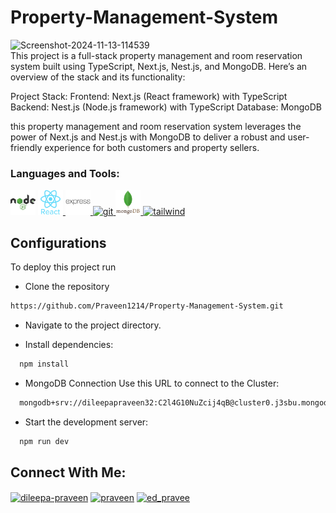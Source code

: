 
# Property-Management-System
<p align="left"> <img src="https://i.ibb.co/CM2ZM0V/Screenshot-2024-11-13-114539.png" alt="Screenshot-2024-11-13-114539" border="0"><br/>
This project is a full-stack property management and room reservation system built using TypeScript, Next.js, Nest.js, and MongoDB. Here’s an overview of the stack and its functionality:

Project Stack:
Frontend: Next.js (React framework) with TypeScript
Backend: Nest.js (Node.js framework) with TypeScript
Database: MongoDB

this property management and room reservation system leverages the power of Next.js and Nest.js with MongoDB to deliver a robust and user-friendly experience for both customers and property sellers.

<h3 align="left">Languages and Tools:</h3>
<p align="left"> <img src="https://raw.githubusercontent.com/devicons/devicon/master/icons/nodejs/nodejs-original-wordmark.svg" alt="nodejs" width="40" height="40"/> </a> <a href="https://reactjs.org/" target="_blank" rel="noreferrer"> <img src="https://raw.githubusercontent.com/devicons/devicon/master/icons/react/react-original-wordmark.svg" alt="react" width="40" height="40"/> </a> <a href="https://www.figma.com/" target="_blank" rel="noreferrer">  <a href="https://expressjs.com" target="_blank" rel="noreferrer"> <img src="https://raw.githubusercontent.com/devicons/devicon/master/icons/express/express-original-wordmark.svg" alt="express" width="40" height="40"/> </a><a href="https://git-scm.com/" target="_blank" rel="noreferrer"> <img src="https://www.vectorlogo.zone/logos/git-scm/git-scm-icon.svg" alt="git" width="40" height="40"/> </a> <a href="https://heroku.com" target="_blank" rel="noreferrer">  </a> <a href="https://www.mongodb.com/" target="_blank" rel="noreferrer"> <img src="https://raw.githubusercontent.com/devicons/devicon/master/icons/mongodb/mongodb-original-wordmark.svg" alt="mongodb" width="40" height="40"/> </a> <a href="https://nodejs.org" target="_blank" rel="noreferrer"> <a href="https://tailwindcss.com/" target="_blank" rel="noreferrer"> <img src="https://www.vectorlogo.zone/logos/tailwindcss/tailwindcss-icon.svg" alt="tailwind" width="40" height="40"/> </a>   </p>





## Configurations

To deploy this project run

* Clone the repository
```bash
https://github.com/Praveen1214/Property-Management-System.git
```
* Navigate to the project directory.

* Install dependencies:

```bash
  npm install
```
* MongoDB Connection Use this URL to connect to the Cluster:
```bash
  mongodb+srv://dileepapraveen32:C2l4G10NuZcij4qB@cluster0.j3sbu.mongodb.net/properties
```
* Start the development server: 

```bash
  npm run dev
```

<h2 align="left">Connect With Me:</h2>
<p align="left">
<a href="https://linkedin.com/in/dileepa-praveen" target="blank"><img align="center" src="https://raw.githubusercontent.com/rahuldkjain/github-profile-readme-generator/master/src/images/icons/Social/linked-in-alt.svg" alt="dileepa-praveen" height="40" width="50" /></a>
<a href="https://fb.com/100084534683536" target="blank"><img align="center" src="https://raw.githubusercontent.com/rahuldkjain/github-profile-readme-generator/master/src/images/icons/Social/facebook.svg" alt="praveen" height="40" width="50" /></a>
<a href="https://instagram.com/pravee.ed" target="blank"><img align="center" src="https://raw.githubusercontent.com/rahuldkjain/github-profile-readme-generator/master/src/images/icons/Social/instagram.svg" alt="ed_pravee" height="40" width="50" /></a>
</p>

